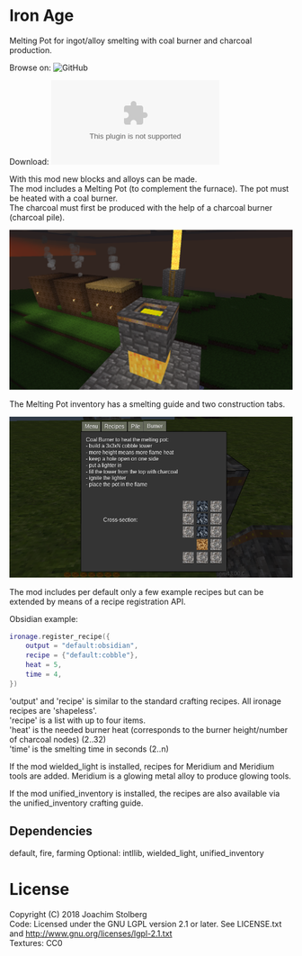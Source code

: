 # Iron Age

Melting Pot for ingot/alloy smelting with coal burner and charcoal production.

Browse on: ![GitHub](https://github.com/joe7575/ironage)

Download: ![GitHub](https://github.com/joe7575/ironage/archive/master.zip)

With this mod new blocks and alloys can be made.  
The mod includes a Melting Pot (to complement the furnace). The pot must be heated with a coal burner.  
The charcoal must first be produced with the help of a charcoal burner (charcoal pile).  

![Iron Age](https://github.com/joe7575/ironage/blob/master/screenshot.png)

The Melting Pot inventory has a smelting guide and two construction tabs.

![Iron Age](https://github.com/joe7575/ironage/blob/master/meltingpod.png)

The mod includes per default only a few example recipes but can be extended by means of a recipe registration API.

Obsidian example:

```LUA
ironage.register_recipe({
	output = "default:obsidian", 
	recipe = {"default:cobble"}, 
	heat = 5,
	time = 4,
})
```

'output' and 'recipe' is similar to the standard crafting recipes. All ironage recipes are 'shapeless'.  
'recipe' is a list with up to four items.  
'heat' is the needed burner heat (corresponds to the burner height/number of charcoal nodes) (2..32)  
'time' is the smelting time in seconds (2..n)  


If the mod wielded_light is installed, recipes for Meridium and Meridium tools are added.
Meridium is a glowing metal alloy to produce glowing tools.

If the mod unified_inventory is installed, the recipes are also available via the unified_inventory crafting guide.


## Dependencies
default, fire, farming
Optional: intllib, wielded_light, unified_inventory

# License
Copyright (C) 2018 Joachim Stolberg  
Code: Licensed under the GNU LGPL version 2.1 or later. See LICENSE.txt and http://www.gnu.org/licenses/lgpl-2.1.txt  
Textures: CC0

